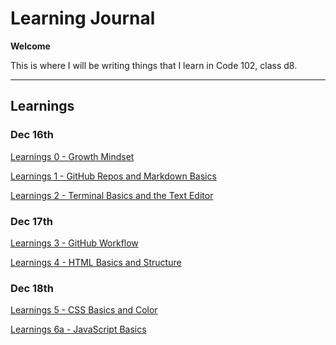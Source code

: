 # Learning Journal

**Welcome**

This is where I will be writing things that I learn in Code 102, class d8.

---

## Learnings

### Dec 16th

[Learnings 0 - Growth Mindset](https://zx37.github.io/learning-journal/learnings-2)

[Learnings 1 - GitHub Repos and Markdown Basics](https://zx37.github.io/learning-journal/learnings-1)

[Learnings 2 - Terminal Basics and the Text Editor](https://zx37.github.io/learning-journal/learnings-2)

### Dec 17th

[Learnings 3 - GitHub Workflow](https://zx37.github.io/learning-journal/learnings-3)

[Learnings 4 - HTML Basics and Structure](https://zx37.github.io/learning-journal/learnings-4)

### Dec 18th

[Learnings 5 - CSS Basics and Color](https://zx37.github.io/learning-journal/learnings-5)

[Learnings 6a - JavaScript Basics](https://zx37.github.io/learning-journal/learnings-6a)